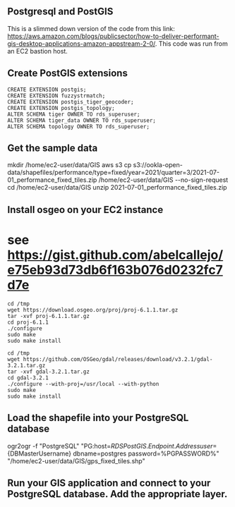 ## Postgresql and PostGIS
This is a slimmed down version of the code from this link: https://aws.amazon.com/blogs/publicsector/how-to-deliver-performant-gis-desktop-applications-amazon-appstream-2-0/. This code was run from an EC2 bastion host.

## Create PostGIS extensions
```
CREATE EXTENSION postgis;
CREATE EXTENSION fuzzystrmatch;
CREATE EXTENSION postgis_tiger_geocoder;
CREATE EXTENSION postgis_topology;
ALTER SCHEMA tiger OWNER TO rds_superuser;
ALTER SCHEMA tiger_data OWNER TO rds_superuser;
ALTER SCHEMA topology OWNER TO rds_superuser;
```
## Get the sample data
mkdir /home/ec2-user/data/GIS
aws s3 cp s3://ookla-open-data/shapefiles/performance/type=fixed/year=2021/quarter=3/2021-07-01_performance_fixed_tiles.zip /home/ec2-user/data/GIS  --no-sign-request
cd /home/ec2-user/data/GIS
unzip 2021-07-01_performance_fixed_tiles.zip

## Install osgeo on your EC2 instance 
# see https://gist.github.com/abelcallejo/e75eb93d73db6f163b076d0232fc7d7e
```
cd /tmp
wget https://download.osgeo.org/proj/proj-6.1.1.tar.gz
tar -xvf proj-6.1.1.tar.gz
cd proj-6.1.1
./configure
sudo make
sudo make install

cd /tmp
wget https://github.com/OSGeo/gdal/releases/download/v3.2.1/gdal-3.2.1.tar.gz
tar -xvf gdal-3.2.1.tar.gz
cd gdal-3.2.1
./configure --with-proj=/usr/local --with-python
sudo make
sudo make install
```
## Load the shapefile into your PostgreSQL database
ogr2ogr -f "PostgreSQL" "PG:host=${RDSPostGIS.Endpoint.Address} user=${DBMasterUsername} dbname=postgres password=%PGPASSWORD%" "/home/ec2-user/data/GIS/gps_fixed_tiles.shp"

## Run your GIS application and connect to your PostgreSQL database. Add the appropriate layer.
